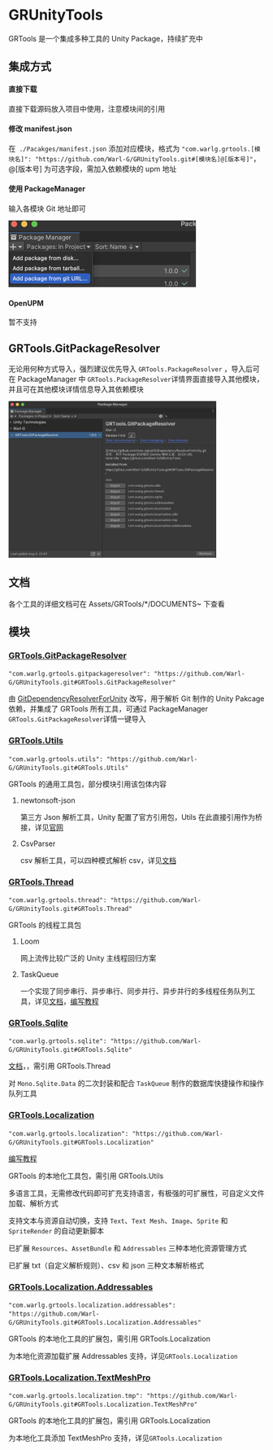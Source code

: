 # GRUnityTools
GRTools 是一个集成多种工具的 Unity Package，持续扩充中    

## 集成方式

#### 直接下载

直接下载源码放入项目中使用，注意模块间的引用  

#### 修改 manifest.json

在` ./Pacakges/manifest.json` 添加对应模块，格式为 `"com.warlg.grtools.[模块名]": "https://github.com/Warl-G/GRUnityTools.git#[模块名]@[版本号]"`，@[版本号] 为可选字段，需加入依赖模块的 upm 地址

#### 使用 PackageManager  

输入各模块 Git 地址即可

<img src="README~/Readme01.png" style="zoom:50%;" />

#### OpenUPM

暂不支持

## GRTools.GitPackageResolver  

无论用何种方式导入，强烈建议优先导入 `GRTools.PackageResolver` ，导入后可在 PackageManager 中 `GRTools.PackageResolver`详情界面直接导入其他模块，并且可在其他模块详情信息导入其依赖模块

<img src="README~/Readme02.png" style="zoom:40%;" />

## 文档  

各个工具的详细文档可在 Assets/GRTools/*/DOCUMENTS~ 下查看   

## 模块

### [GRTools.GitPackageResolver](Assets/GRTools/GitPackageResolver/DOCUMENTS~/DOCUMENT.md)   

`"com.warlg.grtools.gitpackageresolver": "https://github.com/Warl-G/GRUnityTools.git#GRTools.GitPackageResolver"`  

由 [GitDependencyResolverForUnity](https://github.com/mob-sakai/GitDependencyResolverForUnity) 改写，用于解析 Git 制作的 Unity Pakcage 依赖，并集成了 GRTools 所有工具，可通过 PackageManager `GRTools.GitPackageResolver`详情一键导入  

### [GRTools.Utils](Assets/GRTools/Utils/DOCUMENTS~/DOCUMENT.md)  

 `"com.warlg.grtools.utils": "https://github.com/Warl-G/GRUnityTools.git#GRTools.Utils"`

GRTools 的通用工具包，部分模块引用该包体内容

1. newtonsoft-json  

   第三方 Json 解析工具，Unity 配置了官方引用包，Utils 在此直接引用作为桥接，详见[官网](https://www.newtonsoft.com/json)

2. CsvParser  

   csv 解析工具，可以四种模式解析 csv，详见[文档](Assets/GRTools/Utils/Documentation~/Utils.md)

### [GRTools.Thread](Assets/GRTools/Thread/DOCUMENTS~/DOCUMENT.md)   

`"com.warlg.grtools.thread": "https://github.com/Warl-G/GRUnityTools.git#GRTools.Thread"`

GRTools 的线程工具包  

1. Loom

   网上流传比较广泛的 Unity 主线程回归方案

2. TaskQueue

   一个实现了同步串行、异步串行、同步并行、异步并行的多线程任务队列工具，详见[文档](Assets/GRTools/Thread/Documentation~/TaskQueue.md)，[编写教程](https://warl-g.github.io/posts/unity-taskqueue/)     

### [GRTools.Sqlite](Assets/GRTools/DataBase/Sqlite/DOCUMENTS~/DOCUMENT.md)  

`"com.warlg.grtools.sqlite": "https://github.com/Warl-G/GRUnityTools.git#GRTools.Sqlite"`

[文档](Assets/GRTools/DataBase/Sqlite/Documentation~/SqliteHelper.md)，，需引用 GRTools.Thread

对 `Mono.Sqlite.Data` 的二次封装和配合 `TaskQueue` 制作的数据库快捷操作和操作队列工具

### [GRTools.Localization](Assets/GRTools/Localization/DOCUMENTS~/DOCUMENT.md)  

`"com.warlg.grtools.localization": "https://github.com/Warl-G/GRUnityTools.git#GRTools.Localization"`

[编写教程](https://warl-g.github.io/posts/Unity-Localization/)

GRTools 的本地化工具包，需引用 GRTools.Utils  

多语言工具，无需修改代码即可扩充支持语言，有极强的可扩展性，可自定义文件加载、解析方式  

支持文本与资源自动切换，支持 `Text`、`Text Mesh`、`Image`、`Sprite` 和 `SpriteRender` 的自动更新脚本

已扩展 `Resources`、`AssetBundle` 和 `Addressables` 三种本地化资源管理方式

已扩展 txt（自定义解析规则）、csv 和 json 三种文本解析格式  

### [GRTools.Localization.Addressables](Assets/GRTools/LocalizationExtra/LocalizationAddressables/DOCUMENTS~/DOCUMENT.md)   

`"com.warlg.grtools.localization.addressables": "https://github.com/Warl-G/GRUnityTools.git#GRTools.Localization.Addressables"`

GRTools 的本地化工具的扩展包，需引用 GRTools.Localization   

为本地化资源加载扩展 Addressables 支持，详见`GRTools.Localization`  

### [GRTools.Localization.TextMeshPro](Assets/GRTools/LocalizationExtra/LocalizationTMP/DOCUMENTS~/DOCUMENT.md)   

`"com.warlg.grtools.localization.tmp": "https://github.com/Warl-G/GRUnityTools.git#GRTools.Localization.TextMeshPro"`

GRTools 的本地化工具的扩展包，需引用 GRTools.Localization   

为本地化工具添加 TextMeshPro 支持，详见`GRTools.Localization`  